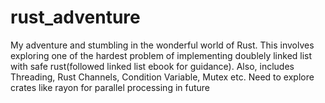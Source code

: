 # rust_adventure
My adventure and stumbling in the wonderful world of Rust.
This involves exploring one of the hardest problem of implementing doublely linked list with safe rust(followed linked list ebook for guidance).
Also, includes Threading, Rust Channels, Condition Variable, Mutex etc.
Need to explore crates like rayon for parallel processing in future
